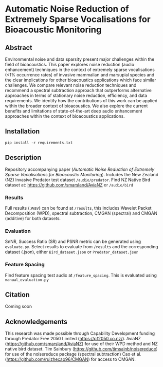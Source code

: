 # Automatic Noise Reduction of Extremely Sparse Vocalisations for Bioacoustic Monitoring

## Abstract
Environmental noise and data sparsity present major challenges within the field of bioacoustics. This paper explores noise reduction (audio enhancement) techniques in the context of extremely sparse vocalisations (<1% occurrence rates) of invasive mammalian and marsupial species and the clear implications for other bioacoustics applications which face similar challenges. We compare relevant noise reduction techniques and recommend a spectral subtraction approach that outperforms alternative approaches in terms of stationary noise reduction, efficiency, and data requirements. We identify how the contributions of this work can be applied within the broader context of bioacoustics. We also explore the current benefits and limitations of state-of-the-art deep audio enhancement approaches within the context of bioacoustics applications.

## Installation
```pip install -r requirements.txt```

## Description
Repository accompanying paper (*Automatic Noise Reduction of Extremely Sparse Vocalisations for Bioacoustic Monitoring*). Includes the New Zealand (NZ) Invasive Predator test dataset `/audio/predator`. Find NZ Native Bird dataset at: https://github.com/smarsland/AviaNZ or `/audio/bird`

### Results
Full results (.wav) can be found at `/results`, this includes Wavelet Packet Decomposition (WPD), spectral subtraction, CMGAN (spectral) and CMGAN (additive) for both datasets.

### Evaluation
SnNR, Success Ratio (SR) and PSNR metric can be generated using `evaluate.py`. Select results to evaluate from `/results` and the corresponding dataset (.json), either `Bird_dataset.json` or `Predator_dataset.json`

### Feature Spacing
Find feature spacing test audio at `/feature_spacing`. This is evaluated using `manual_evaluation.py`

## Citation
Coming soon

## Acknowledgements
This research was made possible through Capability Development funding through Predator Free 2050 Limited (https://pf2050.co.nz/).
AviaNZ (https://github.com/smarsland/AviaNZ) for use of their WPD method and NZ native bird dataset.
Tim Sainbury (https://github.com/timsainb/noisereduce) for use of the noisereduce package (spectral subtraction)
Cao et al. (https://github.com/ruizhecao96/CMGAN) for access to CMGAN.